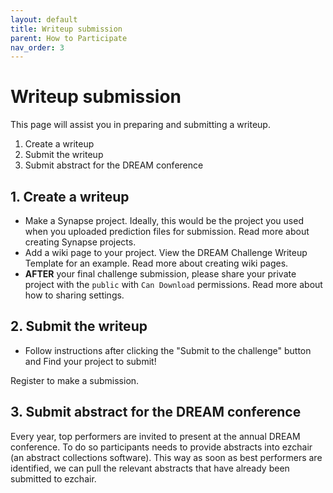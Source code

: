 ```yaml
---
layout: default
title: Writeup submission
parent: How to Participate
nav_order: 3
---
```


# Writeup submission

This page will assist you in preparing and submitting a writeup.

1. Create a writeup
2. Submit the writeup
3. Submit abstract for the DREAM conference

## 1. Create a writeup

* Make a Synapse project. Ideally, this would be the project you used when you uploaded prediction files for submission. Read more about creating Synapse projects.
* Add a wiki page to your project. View the DREAM Challenge Writeup Template for an example. Read more about creating wiki pages.
* **AFTER** your final challenge submission, please share your private project with the ```public``` with ```Can Download``` permissions. Read more about how to sharing settings.

## 2. Submit the writeup

* Follow instructions after clicking the "Submit to the challenge" button and Find your project to submit!

Register to make a submission.

## 3. Submit abstract for the DREAM conference

Every year, top performers are invited to present at the annual DREAM conference. To do so participants needs to provide abstracts into ezchair (an abstract collections software). This way as soon as best performers are identified, we can pull the relevant abstracts that have already been submitted to ezchair.
